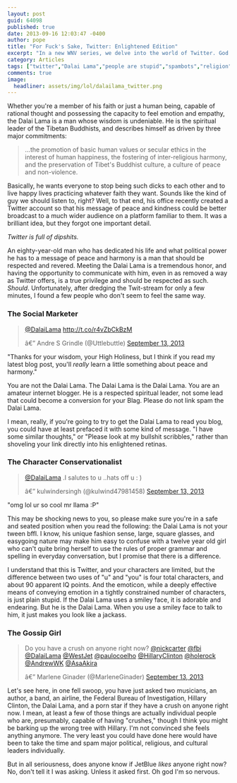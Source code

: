 ```yaml
---
layout: post
guid: 64098
published: true
date: 2013-09-16 12:03:47 -0400
author: pope
title: "For Fuck's Sake, Twitter: Enlightened Edition"
excerpt: "In a new WNV series, we delve into the world of Twitter. God help us all. In this installment, it takes about 35 seconds of research to find a surprising number of people who don't seem to think speaking to the Dalai Lama warrants any special considerations on their part. Like grammar. Or not being a prick."
category: Articles
tags: ["twitter","Dalai Lama","people are stupid","spambots","religion","the horrifically self-unaware","FFS Twitter"]
comments: true 
image:
  headliner: assets/img/lol/dalailama_twitter.png
---
```


Whether you're a member of his faith or just a human being, capable of rational thought and possessing the capacity to feel emotion and empathy, the Dalai Lama is a man whose wisdom is undeniable. He is the spiritual leader of the Tibetan Buddhists, and describes himself as driven by three major commitments:

> ...the promotion of basic human values or secular ethics in the interest of human happiness, the fostering of inter-religious harmony, and the preservation of Tibet's Buddhist culture, a culture of peace and non-violence.

Basically, he wants everyone to stop being such dicks to each other and to live happy lives practicing whatever faith they want. Sounds like the kind of guy we should listen to, right? Well, to that end, his office recently created a Twitter account so that his message of peace and kindness could be better broadcast to a much wider audience on a platform familiar to them. It was a brilliant idea, but they forgot one important detail.

_Twitter is full of dipshits._

An eighty-year-old man who has dedicated his life and what political power he has to a message of peace and harmony is a man that should be respected and revered. Meeting the Dalai Lama is a tremendous honor, and having the opportunity to communicate with him, even in as removed a way as Twitter offers, is a true privilege and should be respected as such. _Should_. Unfortunately, after dredging the Twit-stream for only a few minutes, I found a few people who don't seem to feel the same way.

### The Social Marketer

<blockquote class="twitter-tweet"><p><a href="https://twitter.com/DalaiLama">@DalaiLama</a> <a href="http://t.co/r4vZbCkBzM">http://t.co/r4vZbCkBzM</a></p>â€” Andre S Grindle (@Uttlebuttle) <a href="https://twitter.com/Uttlebuttle/statuses/378615404270084096">September 13, 2013</a></blockquote>

"Thanks for your wisdom, your High Holiness, but I think if you read my latest blog post, you'll _really_ learn a little something about peace and harmony."

You are not the Dalai Lama. The Dalai Lama is the Dalai Lama. You are an amateur internet blogger. He is a respected spiritual leader, not some lead that could become a conversion for your Blag. Please do not link spam the Dalai Lama.

I mean, really, if you're going to try to get the Dalai Lama to read you blog, you could have at least prefaced it with some kind of message. "I have some similar thoughts," or "Please look at my bullshit scribbles," rather than shoveling your link directly into his enlightened retinas.

### The Character Conservationalist

<blockquote class="twitter-tweet"><p><a href="https://twitter.com/DalaiLama">@DalaiLama</a> .I salutes to u ..hats off u : )</p>â€” kulwindersingh (@kulwind47981458) <a href="https://twitter.com/kulwind47981458/statuses/378619418097369088">September 13, 2013</a></blockquote>

"omg lol ur so cool mr llama :P"

This may be shocking news to you, so please make sure you're in a safe and seated position when you read the following: the Dalai Lama is not your tween bffl. I know, his unique fashion sense, large, square glasses, and easygoing nature may make him easy to confuse with a twelve year old girl who can't quite bring herself to use the rules of proper grammar and spelling in everyday conversation, but I promise that there is a difference.

I understand that this is Twitter, and your characters are limited, but the difference between two uses of "u" and "you" is four total characters, and about 90 apparent IQ points. And the emoticon, while a deeply effective means of conveying emotion in a tightly constrained number of characters, is just plain stupid. If the Dalai Lama uses a smiley face, it is adorable and endearing. But he is the Dalai Lama. When you use a smiley face to talk to him, it just makes you look like a jackass.

### The Gossip Girl

<blockquote class="twitter-tweet"><p>Do you have a crush on anyone right now? <a href="https://twitter.com/nickcarter">@nickcarter</a> <a href="https://twitter.com/FBI">@fbi</a> <a href="https://twitter.com/DalaiLama">@DalaiLama</a> <a href="https://twitter.com/WestJet">@WestJet</a> <a href="https://twitter.com/paulocoelho">@paulocoelho</a> <a href="https://twitter.com/HillaryClinton">@HillaryClinton</a> <a href="https://twitter.com/holerock">@holerock</a> <a href="https://twitter.com/AndrewWK">@AndrewWK</a> <a href="https://twitter.com/AsaAkira">@AsaAkira</a></p>â€” Marlene Ginader (@MarleneGinader) <a href="https://twitter.com/MarleneGinader/statuses/378621341705859072">September 13, 2013</a></blockquote><script async="" src="//platform.twitter.com/widgets.js" charset="utf-8"></script>

Let's see here, in one fell swoop, you have just asked two musicians, an author, a band, an airline, the Federal Bureau of Investigation, Hillary Clinton, the Dalai Lama, and a porn star if they have a crush on anyone right now. I mean, at least a few of those things are actually individual people who are, presumably, capable of having "crushes," though I think you might be barking up the wrong tree with Hillary. I'm not convinced she feels anything anymore. The very least you could have done here would have been to take the time and spam major political, religious, and cultural leaders individually.

But in all seriousness, does anyone know if JetBlue _likes_ anyone right now? No, don't tell it I was asking. Unless it asked first. Oh god I'm so nervous.